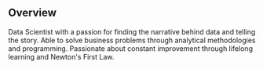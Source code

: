 ## Overview
Data Scientist with a passion for finding the narrative behind data and telling the story. Able to solve business problems through analytical methodologies and programming. Passionate about constant improvement through lifelong learning and Newton's First Law.
